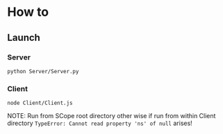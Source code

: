 # How to

## Launch

### Server
```
python Server/Server.py
```

### Client
```
node Client/Client.js
```
NOTE: Run from SCope root directory other wise if run from within Client directory `TypeError: Cannot read property 'ns' of null` arises!